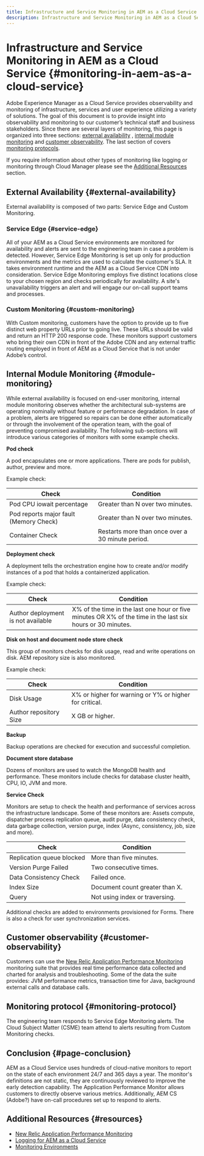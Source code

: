 ```yaml
---
title: Infrastructure and Service Monitoring in AEM as a Cloud Service
description: Infrastructure and Service Monitoring in AEM as a Cloud Service
---
```


# Infrastructure and Service Monitoring in AEM as a Cloud Service {#monitoring-in-aem-as-a-cloud-service}

Adobe Experience Manager as a Cloud Service provides observability and monitoring of infrastructure, services and user experience utilizing a variety of solutions. The goal of this document is to provide insight into observability and monitoring to our customer’s technical staff and business stakeholders. Since there are several layers of monitoring, this page is organized into three sections: [external availability](external-availability) , [internal module monitoring](#module-monitoring) and [customer observability](#customer-observability). The last section of covers [monitoring protocols](#monitoring-protocol).

If you require information about other types of monitoring like logging or monitoring through Cloud Manager please see the [Additional Resources](#resources) section.

## External Availability {#external-availability}

External availability is composed of two parts: Service Edge and Custom Monitoring.

### Service Edge {#service-edge}

All of your AEM as a Cloud Service environments are monitored for availability and alerts are sent to the engineering team in case a problem is detected. However, Service Edge Monitoring is set up only for production environments and the metrics are used to calculate the customer's SLA. It takes environment runtime and the AEM as a Cloud Service CDN into consideration. Service Edge Monitoring employs five distinct locations close to your chosen region and checks periodically for availability. A site's unavailability triggers an alert and will engage our on-call support teams and processes.

### Custom Monitoring {#custom-monitoring}

With Custom monitoring, customers have the option to provide up to five distinct web property URLs prior to going live. These URLs should be valid and return an HTTP 200 response code. These monitors support customers who bring their own CDN in front of the Adobe CDN  and any external traffic routing employed in front of AEM as a Cloud Service that is not under Adobe’s control.

## Internal Module Monitoring {#module-monitoring}

While external availability is focused on end-user monitoring, internal module monitoring observes whether the architectural sub-systems are operating nominally without feature or performance degradation. In case of a problem, alerts are triggered so repairs can be done either automatically or through the involvement of the operation team, with the goal of preventing compromised availability. The following sub-sections will introduce various categories of monitors with some example checks.

**Pod check**

A pod encapsulates one or more applications.  There are pods for publish, author, preview and more.

Example check:

| Check | Condition |
| --- | --- |
| Pod CPU iowait percentage | Greater than N over two minutes. |
| Pod reports major fault (Memory Check) | Greater than N over two minutes. |
| Container Check | Restarts more than once over a 30 minute period. |

**Deployment check**

A deployment tells the orchestration engine how to create and/or modify instances of a pod that holds a containerized application.

Example check:

| Check | Condition |
| --- | --- |
| Author deployment is not available | X% of the time in the last one hour or five minutes OR X% of the time in the last six hours or 30 minutes. |

**Disk on host and document node store check**

This group of monitors checks for disk usage, read and write operations on disk. AEM repository size is also monitored.

Example check:

| Check | Condition |
| --- | --- |
| Disk Usage | X% or higher for warning or Y% or higher for critical. |
| Author repository Size | X GB or higher. |

**Backup**

Backup operations are checked for execution and successful completion.

**Document store database**

Dozens of monitors are used to watch the MongoDB health and performance. These monitors include checks for database cluster health, CPU, IO, JVM and more.

**Service Check**

Monitors are setup to check the health and performance of services across the infrastructure landscape. Some of these monitors are: Assets compute, dispatcher process replication queue, audit purge, data consistency check, data garbage collection, version purge, index (Async, consistency, job, size and more).

| Check | Condition |
| --- | --- |
| Replication queue blocked | More than five minutes. |
| Version Purge Failed | Two consecutive times. |
| Data Consistency Check | Failed once. |
| Index Size | Document count greater than X. |
| Query | Not using index or traversing. |

Additional checks are added to environments provisioned for Forms. There is also a check for user synchronization services.

## Customer observability {#customer-observability}

Customers can use the [New Relic Application Performance Monitoring](https://experienceleague.adobe.com/docs/experience-manager-cloud-service/content/implementing/using-cloud-manager/user-access-new-relic.html) monitoring suite that provides real time performance data collected and charted for analysis and troubleshooting. Some of the data the suite provides: JVM performance metrics, transaction time for Java, background external calls and database calls.

## Monitoring protocol {#monitoring-protocol}

The engineering team responds to Service Edge Monitoring alerts. The Cloud Subject Matter (CSME) team attend to alerts resulting from Custom Monitoring checks.

## Conclusion {#page-conclusion}

AEM as a Cloud Service uses hundreds of cloud-native monitors to report on the state of each environment 24/7 and 365 days a year. The monitor's definitions are not static, they are continuously reviewed to improve the early detection capability. The Application Performance Monitor allows customers to directly observe various metrics. Additionally, AEM CS (Adobe?) have on-call procedures set up to respond to alerts.

## Additional Resources {#resources}

* [New Relic Application Performance Monitoring](https://experienceleague.adobe.com/docs/experience-manager-cloud-service/content/implementing/using-cloud-manager/user-access-new-relic.html)
* [Logging for AEM as a Cloud Service](https://experienceleague.adobe.com/docs/experience-manager-cloud-service/content/implementing/developing/logging.html)
* [Monitoring Environments](https://experienceleague.adobe.com/docs/experience-manager-cloud-manager/content/using/monitoring-environments.html)

